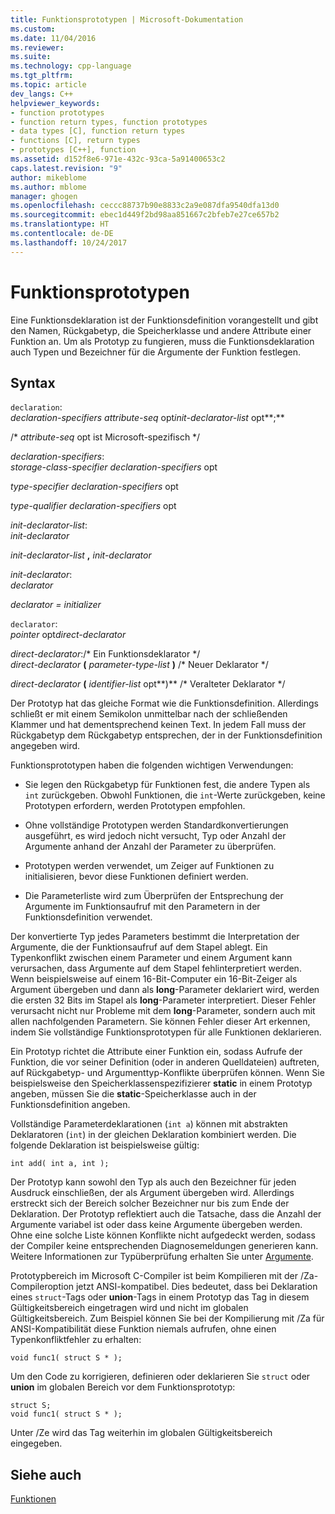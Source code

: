 ```yaml
---
title: Funktionsprototypen | Microsoft-Dokumentation
ms.custom: 
ms.date: 11/04/2016
ms.reviewer: 
ms.suite: 
ms.technology: cpp-language
ms.tgt_pltfrm: 
ms.topic: article
dev_langs: C++
helpviewer_keywords:
- function prototypes
- function return types, function prototypes
- data types [C], function return types
- functions [C], return types
- prototypes [C++], function
ms.assetid: d152f8e6-971e-432c-93ca-5a91400653c2
caps.latest.revision: "9"
author: mikeblome
ms.author: mblome
manager: ghogen
ms.openlocfilehash: ceccc88737b90e8833c2a9e087dfa9540dfa13d0
ms.sourcegitcommit: ebec1d449f2bd98aa851667c2bfeb7e27ce657b2
ms.translationtype: HT
ms.contentlocale: de-DE
ms.lasthandoff: 10/24/2017
---
```

# <a name="function-prototypes"></a>Funktionsprototypen
Eine Funktionsdeklaration ist der Funktionsdefinition vorangestellt und gibt den Namen, Rückgabetyp, die Speicherklasse und andere Attribute einer Funktion an. Um als Prototyp zu fungieren, muss die Funktionsdeklaration auch Typen und Bezeichner für die Argumente der Funktion festlegen.  
  
## <a name="syntax"></a>Syntax  
 `declaration`:  
 *declaration-specifiers attribute-seq* opt*init-declarator-list* opt**;**  
  
 /\* *attribute-seq* opt ist Microsoft-spezifisch */  
  
 *declaration-specifiers*:  
 *storage-class-specifier declaration-specifiers* opt  
  
 *type-specifier declaration-specifiers* opt  
  
 *type-qualifier declaration-specifiers* opt  
  
 *init-declarator-list*:  
 *init-declarator*  
  
 *init-declarator-list*  **,**  *init-declarator*  
  
 *init-declarator*:  
 *declarator*  
  
 *declarator = initializer*  
  
 `declarator`:  
 *pointer* opt*direct-declarator*  
  
 *direct-declarator*:/\* Ein Funktionsdeklarator \*/  
 *direct-declarator*  **(**  *parameter-type-list*  **)**  /* Neuer Deklarator \*/  
  
 *direct-declarator*  **(**  *identifier-list* opt**)** /* Veralteter Deklarator \*/  
  
 Der Prototyp hat das gleiche Format wie die Funktionsdefinition. Allerdings schließt er mit einem Semikolon unmittelbar nach der schließenden Klammer und hat dementsprechend keinen Text. In jedem Fall muss der Rückgabetyp dem Rückgabetyp entsprechen, der in der Funktionsdefinition angegeben wird.  
  
 Funktionsprototypen haben die folgenden wichtigen Verwendungen:  
  
-   Sie legen den Rückgabetyp für Funktionen fest, die andere Typen als `int` zurückgeben. Obwohl Funktionen, die `int`-Werte zurückgeben, keine Prototypen erfordern, werden Prototypen empfohlen.  
  
-   Ohne vollständige Prototypen werden Standardkonvertierungen ausgeführt, es wird jedoch nicht versucht, Typ oder Anzahl der Argumente anhand der Anzahl der Parameter zu überprüfen.  
  
-   Prototypen werden verwendet, um Zeiger auf Funktionen zu initialisieren, bevor diese Funktionen definiert werden.  
  
-   Die Parameterliste wird zum Überprüfen der Entsprechung der Argumente im Funktionsaufruf mit den Parametern in der Funktionsdefinition verwendet.  
  
 Der konvertierte Typ jedes Parameters bestimmt die Interpretation der Argumente, die der Funktionsaufruf auf dem Stapel ablegt. Ein Typenkonflikt zwischen einem Parameter und einem Argument kann verursachen, dass Argumente auf dem Stapel fehlinterpretiert werden. Wenn beispielsweise auf einem 16-Bit-Computer ein 16-Bit-Zeiger als Argument übergeben und dann als **long**-Parameter deklariert wird, werden die ersten 32 Bits im Stapel als **long**-Parameter interpretiert. Dieser Fehler verursacht nicht nur Probleme mit dem **long**-Parameter, sondern auch mit allen nachfolgenden Parametern. Sie können Fehler dieser Art erkennen, indem Sie vollständige Funktionsprototypen für alle Funktionen deklarieren.  
  
 Ein Prototyp richtet die Attribute einer Funktion ein, sodass Aufrufe der Funktion, die vor seiner Definition (oder in anderen Quelldateien) auftreten, auf Rückgabetyp- und Argumenttyp-Konflikte überprüfen können. Wenn Sie beispielsweise den Speicherklassenspezifizierer **static** in einem Prototyp angeben, müssen Sie die **static**-Speicherklasse auch in der Funktionsdefinition angeben.  
  
 Vollständige Parameterdeklarationen (`int a`) können mit abstrakten Deklaratoren (`int`) in der gleichen Deklaration kombiniert werden. Die folgende Deklaration ist beispielsweise gültig:  
  
```  
int add( int a, int );  
```  
  
 Der Prototyp kann sowohl den Typ als auch den Bezeichner für jeden Ausdruck einschließen, der als Argument übergeben wird. Allerdings erstreckt sich der Bereich solcher Bezeichner nur bis zum Ende der Deklaration. Der Prototyp reflektiert auch die Tatsache, dass die Anzahl der Argumente variabel ist oder dass keine Argumente übergeben werden. Ohne eine solche Liste können Konflikte nicht aufgedeckt werden, sodass der Compiler keine entsprechenden Diagnosemeldungen generieren kann. Weitere Informationen zur Typüberprüfung erhalten Sie unter [Argumente](../c-language/arguments.md).  
  
 Prototypbereich im Microsoft C-Compiler ist beim Kompilieren mit der /Za-Compileroption jetzt ANSI-kompatibel. Dies bedeutet, dass bei Deklaration eines `struct`-Tags oder **union**-Tags in einem Prototyp das Tag in diesem Gültigkeitsbereich eingetragen wird und nicht im globalen Gültigkeitsbereich. Zum Beispiel können Sie bei der Kompilierung mit /Za für ANSI-Kompatibilität diese Funktion niemals aufrufen, ohne einen Typenkonfliktfehler zu erhalten:  
  
```  
void func1( struct S * );  
```  
  
 Um den Code zu korrigieren, definieren oder deklarieren Sie `struct` oder **union** im globalen Bereich vor dem Funktionsprototyp:  
  
```  
struct S;  
void func1( struct S * );  
```  
  
 Unter /Ze wird das Tag weiterhin im globalen Gültigkeitsbereich eingegeben.  
  
## <a name="see-also"></a>Siehe auch  
 [Funktionen](../c-language/functions-c.md)
